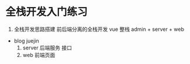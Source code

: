# 全栈开发入门练习
1. 全栈开发思路搭建
   前后端分离的全栈开发 vue
   整栈 admin + server + web

- blog juejin
  1. server 后端服务 接口
  2. web 前端页面